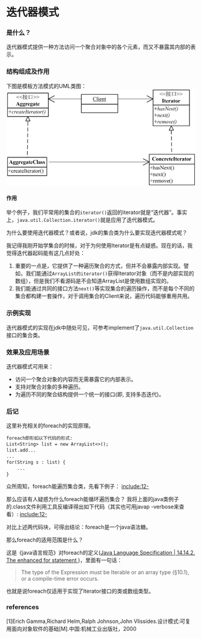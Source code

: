 # 迭代器模式

### 是什么？

迭代器模式提供一种方法访问一个聚合对象中的各个元素，而又不暴露其内部的表示。


### 结构组成及作用

下图是模板方法模式的UML类图：
![ Iterator UML Class diagram](Iterator.png)

#### 作用

举个例子，我们平常用的集合的<code>iterator()</code>返回的iterator就是“迭代器”。事实上，<code>java.util.Collection<T>.iterator()</code>就是应用了迭代器模式。

为什么要使用迭代器模式？或者说，jdk的集合类为什么要实现迭代器模式呢？

我记得我刚开始学集合的时候，对于为何使用Iterator是有点疑惑。现在的话，我觉得迭代器起码能有这几点好处：
1. 重要的一点是，它提供了一种遍历聚合的方式，但并不会暴露内部实现。譬如，我们能通过<code>ArrayList的iterator()</code>获得Iterator对象（而不是内部实现的数组），但是我们不看源码是不会知道ArrayList是使用数组实现的。
2. 我们能通过共同的接口方法<code>next()</code>等实现集合的遍历操作，而不是每个不同的集合都构建一套操作，对于调用集合的Client来说，遍历代码能够重用共用。

### 示例实现

迭代器模式的实现在jdk中随处可见，可参考implement了<code>java.util.Collection<T></code>接口的集合类。


[完整代码么么哒]: (https://github.com/teaho2015/design-patterns-learning/tree/master/src/main/java/com/tea/iterator/)。


### 效果及应用场景

迭代器模式可用来：
* 访问一个聚合对象的内容而无需暴露它的内部表示。
* 支持对聚合对象的多种遍历。
* 为遍历不同的聚合结构提供一个统一的接口(即, 支持多态迭代)。

### 后记

这里补充相关的foreach的实现原理。
~~~
foreach即形如以下代码的形式:
List<String> list = new ArrayList<>();
list.add...
...
for(String s : list) {
    ...
}
~~~
众所周知，foreach能遍历集合类，先看下例子：
[include:12-](../src/main/java/com/tea/iterator/TestIteratorCompileMain.java)

那么应该有人疑惑为什么foreach能循环遍历集合？
我将上面的java类例子的.class文件利用工具反编译得出如下代码（其实也可用javap -verbose来查看）:
[include:12-](decompileFile.txt)

对比上述两代码块，可得出结论：foreach是一个java语法糖。

那么foreach的适用范围是什么？

这是《java语言规范》对foreach的定义([Java Language Specification | 14.14.2. The enhanced for statement ](http://docs.oracle.com/javase/specs/jls/se8/html/jls-14.html#jls-14.14.2))，里面有一句话：
>The type of the Expression must be Iterable or an array type (§10.1), or a compile-time error occurs.

也就是说foreach仅适用于实现了Iterator接口的类或数组类型。

### references

[1]Erich Gamma,Richard Helm,Ralph Johnson,John Vlissides.设计模式:可复用面向对象软件的基础[M].中国:机械工业出版社，2000
